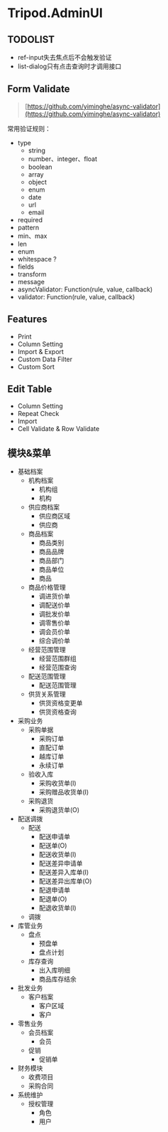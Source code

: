 # Tripod.AdminUI

## TODOLIST

- ref-input失去焦点后不会触发验证
- list-dialog只有点击查询时才调用接口

## Form Validate

> [https://github.com/yiminghe/async-validator](https://github.com/yiminghe/async-validator)

常用验证规则：
- type
  - string
  - number、integer、float
  - boolean
  - array
  - object
  - enum
  - date
  - url
  - email
- required
- pattern
- min、max
- len
- enum
- whitespace ?
- fields
- transform
- message
- asyncValidator: Function(rule, value, callback)
- validator: Function(rule, value, callback)

## Features
- Print
- Column Setting
- Import & Export
- Custom Data Filter
- Custom Sort

## Edit Table
- Column Setting
- Repeat Check
- Import
- Cell Validate & Row Validate


## 模块&菜单

- 基础档案
  - 机构档案
    - 机构组
    - 机构
  - 供应商档案
    - 供应商区域
    - 供应商
  - 商品档案
    - 商品类别
    - 商品品牌
    - 商品部门
    - 商品单位
    - 商品
  - 商品价格管理
    - 调进货价单
    - 调配送价单
    - 调批发价单
    - 调零售价单
    - 调会员价单
    - 综合调价单
  - 经营范围管理
    - 经营范围群组
    - 经营范围查询
  - 配送范围管理
    - 配送范围管理
  - 供货关系管理
    - 供货资格变更单
    - 供货资格查询
- 采购业务
  - 采购单据
    - 采购订单
    - 直配订单
    - 越库订单
    - 永续订单
  - 验收入库
    - 采购收货单(I)
    - 采购赠品收货单(I)
  - 采购退货
    - 采购退货单(O)
- 配送调拨
  - 配送
    - 配送申请单
    - 配送单(O)
    - 配送收货单(I)
    - 配送差异申请单
    - 配送差异入库单(I)
    - 配送差异出库单(O)
    - 配退申请单
    - 配退单(O)
    - 配退收货单(I)
  - 调拨
- 库管业务
  - 盘点
    - 预盘单
    - 盘点计划
  - 库存查询
    - 出入库明细
    - 商品库存结余
- 批发业务
  - 客户档案
    - 客户区域
    - 客户
- 零售业务
  - 会员档案
    - 会员
  - 促销
    - 促销单
- 财务模块
  - 收费项目
  - 采购合同
- 系统维护
  - 授权管理
    - 角色
    - 用户